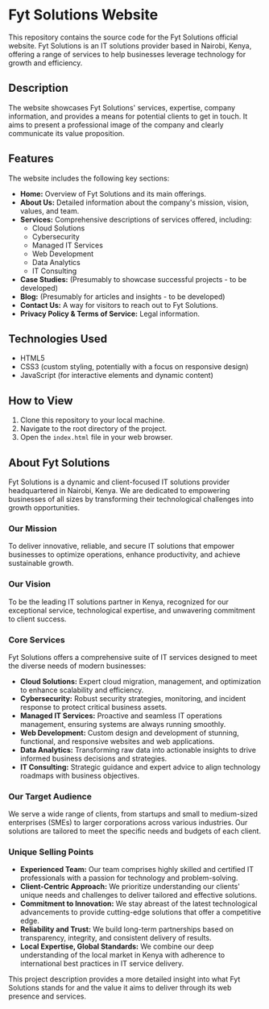 # Fyt Solutions Website

This repository contains the source code for the Fyt Solutions official website. Fyt Solutions is an IT solutions provider based in Nairobi, Kenya, offering a range of services to help businesses leverage technology for growth and efficiency.

## Description

The website showcases Fyt Solutions' services, expertise, company information, and provides a means for potential clients to get in touch. It aims to present a professional image of the company and clearly communicate its value proposition.

## Features

The website includes the following key sections:
*   **Home:** Overview of Fyt Solutions and its main offerings.
*   **About Us:** Detailed information about the company's mission, vision, values, and team.
*   **Services:** Comprehensive descriptions of services offered, including:
    *   Cloud Solutions
    *   Cybersecurity
    *   Managed IT Services
    *   Web Development
    *   Data Analytics
    *   IT Consulting
*   **Case Studies:** (Presumably to showcase successful projects - to be developed)
*   **Blog:** (Presumably for articles and insights - to be developed)
*   **Contact Us:** A way for visitors to reach out to Fyt Solutions.
*   **Privacy Policy & Terms of Service:** Legal information.

## Technologies Used

*   HTML5
*   CSS3 (custom styling, potentially with a focus on responsive design)
*   JavaScript (for interactive elements and dynamic content)

## How to View

1.  Clone this repository to your local machine.
2.  Navigate to the root directory of the project.
3.  Open the `index.html` file in your web browser.

## About Fyt Solutions

Fyt Solutions is a dynamic and client-focused IT solutions provider headquartered in Nairobi, Kenya. We are dedicated to empowering businesses of all sizes by transforming their technological challenges into growth opportunities.

### Our Mission

To deliver innovative, reliable, and secure IT solutions that empower businesses to optimize operations, enhance productivity, and achieve sustainable growth.

### Our Vision

To be the leading IT solutions partner in Kenya, recognized for our exceptional service, technological expertise, and unwavering commitment to client success.

### Core Services

Fyt Solutions offers a comprehensive suite of IT services designed to meet the diverse needs of modern businesses:

*   **Cloud Solutions:** Expert cloud migration, management, and optimization to enhance scalability and efficiency.
*   **Cybersecurity:** Robust security strategies, monitoring, and incident response to protect critical business assets.
*   **Managed IT Services:** Proactive and seamless IT operations management, ensuring systems are always running smoothly.
*   **Web Development:** Custom design and development of stunning, functional, and responsive websites and web applications.
*   **Data Analytics:** Transforming raw data into actionable insights to drive informed business decisions and strategies.
*   **IT Consulting:** Strategic guidance and expert advice to align technology roadmaps with business objectives.

### Our Target Audience

We serve a wide range of clients, from startups and small to medium-sized enterprises (SMEs) to larger corporations across various industries. Our solutions are tailored to meet the specific needs and budgets of each client.

### Unique Selling Points

*   **Experienced Team:** Our team comprises highly skilled and certified IT professionals with a passion for technology and problem-solving.
*   **Client-Centric Approach:** We prioritize understanding our clients' unique needs and challenges to deliver tailored and effective solutions.
*   **Commitment to Innovation:** We stay abreast of the latest technological advancements to provide cutting-edge solutions that offer a competitive edge.
*   **Reliability and Trust:** We build long-term partnerships based on transparency, integrity, and consistent delivery of results.
*   **Local Expertise, Global Standards:** We combine our deep understanding of the local market in Kenya with adherence to international best practices in IT service delivery.

This project description provides a more detailed insight into what Fyt Solutions stands for and the value it aims to deliver through its web presence and services.
